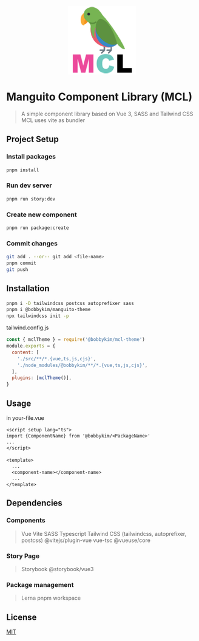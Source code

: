 <p align="center">
    <img width="180" src="public/mcl-logo-square.png" alt="MCL Logo" />
</p>

# Manguito Component Library (MCL)

> A simple component library based on Vue 3, SASS and Tailwind CSS
> MCL uses vite as bundler

## Project Setup

### Install packages

```sh
pnpm install
```

### Run dev server

```sh
pnpm run story:dev
```

### Create new component

```sh
pnpm run package:create
```

### Commit changes

```sh
git add . --or-- git add <file-name>
pnpm commit
git push
```

## Installation

```sh
pnpm i -D tailwindcss postcss autoprefixer sass
pnpm i @bobbykim/manguito-theme
npx tailwindcss init -p
```

tailwind.config.js

```js
const { mclTheme } = require('@bobbykim/mcl-theme')
module.exports = {
  content: [
    './src/**/*.{vue,ts,js,cjs}',
    './node_modules/@bobbykim/**/*.{vue,ts,js,cjs}',
  ],
  plugins: [mclTheme()],
}
```

## Usage

in your-file.vue

```vue
<script setup lang="ts">
import {ComponentName} from '@bobbykim/<PackageName>'
...
</script>

<template>
  ...
  <component-name></component-name>
  ...
</template>
```

## Dependencies

### Components

> Vue
> Vite
> SASS
> Typescript
> Tailwind CSS (tailwindcss, autoprefixer, postcss)
> @vitejs/plugin-vue
> vue-tsc
> @vueuse/core

### Story Page

> Storybook
> @storybook/vue3

### Package management

> Lerna
> pnpm workspace

## License

[MIT](http://opensource.org/licenses/MIT)
